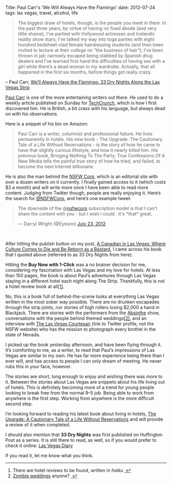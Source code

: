 Title: Paul Carr's 'We Will Always Have the Flamingo'
date: 2012-07-24
tags: las vegas, travel, alcohol, life

>The biggest draw of hotels, though, is the people you meet in them. In the past three years, by virtue of having no fixed abode (and very little shame), I’ve partied with Hollywood actresses and Icelandic reality show stars; I’ve talked my way into toga parties with eight hundred bedsheet-clad female hairdressing students (and then been invited to lecture at their college on “the business of hair”); I’ve been thrown in jail; narrowly escaped being stabbed by Spanish drug dealers and I’ve learned first hand the difficulties of having sex with a girl while there’s a dead woman in my wardrobe. Actually, that all happened in the first six months, before things got really crazy.

– Paul Carr, <a title="33 Dry Nights Along the Las Vegas Strip by Paul Carr | Amazon" href="http://www.amazon.com/gp/product/B008GAUL8W?ie=UTF8&amp;camp=213733&amp;creative=393177&amp;creativeASIN=B008GAUL8W&amp;linkCode=shr&amp;tag=fourkb-20&amp;keywords=33%20dry%20nights&amp;qid=1343070718&amp;ref_=sr_1_1&amp;sr=8-1">We’ll Always Have the Flamingo: 33 Dry Nights Along the Las Vegas Strip</a></blockquote>

<a title="Paul Carr" href="http://paulcarr.com/">Paul Carr</a> is one of the more entertaining writers out there. He used to do a weekly article published on Sunday for <a title="Now Can We All Agree that the 'High Quality Web Content' Experiment Has Failed? | TechCrunch" href="http://techcrunch.com/2011/08/27/who-wouldve-thought-it-figures/">TechCrunch</a>, which is how I first discovered him. He is British, a bit crass with his language, but always dead on with his observations.

Here is a snippet of his bio on Amazon:
<blockquote>Paul Carr is a writer, columnist and professional failure. He lives permanently in hotels. His new book - The Upgrade: The Cautionary Tale of a Life Without Reservations - is the story of how he came to have that slightly curious lifestyle, and how it nearly killed him. His previous book, Bringing Nothing To The Party: True Confessions Of A New Media tells the painful true story of how he tried, and failed, to become the next Internet billionaire.</blockquote>
He is also the man behind the <a title="NSFW Corp" href="http://www.nsfwcorp.com">NSFW Corp</a>, which is an editorial site with over a dozen writers on it currently. I finally gained access to it (which costs $3 a month) and will write more once I have been able to read more content. Judging from Twitter though, people are really enjoying it. Here’s the search for <a title="Twitter Search for NSFWCorp" href="https://twitter.com/#!/search/%40NSFWCorp">@NSFWCorp</a>, and here’s one example tweet:
<blockquote class="twitter-tweet tw-align-center">The downside of the @<a href="https://twitter.com/nsfwcorp">nsfwcorp</a> subscription model is that I can't share the content with you - but I wish i could . It's *that* great.

— Darryl Wright (@Eyesno) <a href="https://twitter.com/Eyesno/status/227249817565421568" data-datetime="2012-07-23T03:52:33+00:00">July 23, 2012</a></blockquote>
&nbsp;

After hitting the publish button on my post, <a title="A Canadian in Las Vegas: Where Culture Comes to Die and Be Reborn as a Bastard | Four Sides" href="http://www.foursides.ca/2012/07/a-canadian-in-las-vegas-where-culture-comes-to-die-and-be-reborn-as-a-bastard/">A Canadian in Las Vegas: Where Culture Comes to Die and Be Reborn as a Bastard</a>, I came across his book that I quoted above (referred to as 33 Dry Nights from here).

Hitting the <strong>Buy Now with 1-Click</strong> was a no brainer decision for me, considering my fascination with Las Vegas and my love for hotels. At less than 150 pages, the book is about Paul’s adventures through Las Vegas staying in a different hotel each night along The Strip. Thankfully, this is not a hotel review book at all<a id="fnref:1" class="footnote" title="see footnote" href="#fn:1">[1]</a>.

No, this is a book full of behind-the-scene looks at everything Las Vegas written in the most sober way possible. There are no drunken escapades through the strip joints, nor stories of high rollers losing $2,000 a hand in Blackjack. There are stories with the performers from the <a title="Absinthe Vegas" href="http://absinthevegas.com/">Absinthe</a> show, conversations with the people behind themed weddings<a id="fnref:2" class="footnote" title="see footnote" href="#fn:2">[2]</a>, and an interview with <a title="Las Vegas Courtesan | Twitter" href="https://twitter.com/vegascourtesan">The Las Vegas Courtesan</a> (link to Twitter profile, not the NSFW website) who has the mission to photograph every brothel in the state of Nevada.

I picked up the book yesterday afternoon, and have been flying through it. It’s comforting to me, as a writer, to read that Paul’s impressions of Las Vegas are similar to my own. He has far more experience being there than I ever will, and has access to people I can only dream of meeting. He never rubs this in your face, however.

The stories are short, long enough to enjoy and wishing there was more to it. Between the stories about Las Vegas are snippets about his life living out of hotels. This is definitely becoming more of a trend for young people looking to break free from the normal 9–5 job. Being able to work from anywhere is the first step. Working from anywhere is the more difficult second step.

I’m looking forward to reading his latest book about living in hotels, <a title="The Upgrade: A Cautionary Tale of a Life Without Reservations by Paul Carr | Amazon" href="http://www.amazon.com/gp/product/0297859293?ie=UTF8&amp;camp=213733&amp;creative=393177&amp;creativeASIN=0297859293&amp;linkCode=shr&amp;tag=fourkb-20&amp;qid=1343073279&amp;ref_=tmm_pap_title_0&amp;sr=1-9">The Upgrade: A Cautionary Tale of a Life Without Reservations</a> and will provide a review of it when completed.

I should also mention that <strong>33 Dry Nights</strong> was first published on Huffington Post as a series. It is still there to read, as well, so if you would prefer to check it online: <a title="Las Vegas Diary by Paul Carr" href="http://www.huffingtonpost.com/paul-carr/why-americans-have-fallen_b_844770.html">Las Vegas Diary</a>

If you read it, let me know what you think.
<div class="footnotes">

<hr />

<ol>
	<li id="fn:1">There are hotel reviews to be found, written in <em>haiku</em> <a class="reversefootnote" title="return to article" href="#fnref:1"> ↩</a></li>
	<li id="fn:2"><a title="Zombie Theme Wedding" href="http://www.vivalasvegasweddings.com/zombie_theme_wedding.htm">Zombie weddings</a> anyone? <a class="reversefootnote" title="return to article" href="#fnref:2"> ↩</a></li>
</ol>
</div>